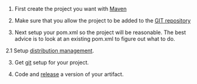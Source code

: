 1. First create the project you want with
[Maven](/maven.html#createProject)

2. Make sure that you allow the project to be added to the [GIT
repository](/training/git.html#addingProjects)

2. Next setup your pom.xml so the project will be reasonable.  The
best advice is to look at an existing pom.xml to figure out what to do.

2.1 Setup [distribution management](/maven.html#distributionManagement).

3. Get [git](/training/git.html#initialize) setup for your project.

3. Code and [release](/maven.html#release) a version of your artifact.
